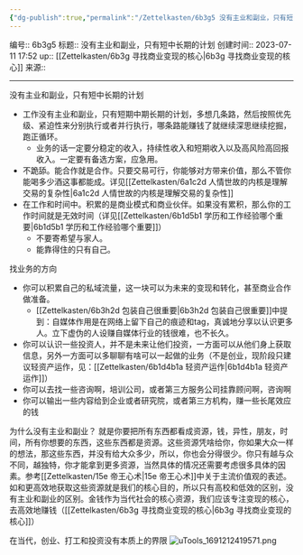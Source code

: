 ```yaml
---
{"dg-publish":true,"permalink":"/Zettelkasten/6b3g5 没有主业和副业，只有短中长期的计划/","dgPassFrontmatter":true}
---
```


编号:: 6b3g5
标题:: 没有主业和副业，只有短中长期的计划
创建时间:: 2023-07-11 17:52
up:: [[Zettelkasten/6b3g 寻找商业变现的核心\|6b3g 寻找商业变现的核心]]
来源:: 

---
没有主业和副业，只有短中长期的计划
- 工作没有主业和副业，只有短期中期长期的计划，多想几条路，然后按照优先级、紧迫性来分别执行或者并行执行，哪条路能赚钱了就继续深思继续挖掘，跑正循环。
	- 业务的话一定要分稳定的收入，持续性收入和短期收入以及高风险高回报收入。一定要有备选方案，应急用。
- 不跪舔。能合作就是合作。只要交易可行，你能够对方带来价值，那么不管你能喝多少酒这事都能成。详见[[Zettelkasten/6a1c2d 人情世故的内核是理解交易的复杂性\|6a1c2d 人情世故的内核是理解交易的复杂性]]
- 在工作和时间中。积累的是商业模式和商业伙伴。如果没有累积，那么你的工作时间就是无效时间（详见[[Zettelkasten/6b1d5b1 学历和工作经验哪个重要\|6b1d5b1 学历和工作经验哪个重要]]）
	- 不要寄希望与家人。
	- 能靠得住的只有自己。

找业务的方向
- 你可以积累自己的私域流量，这一块可以为未来的变现和转化，甚至商业合作做准备。
	- [[Zettelkasten/6b3h2d 包装自己很重要\|6b3h2d 包装自己很重要]]中提到：自媒体作用是在网络上留下自己的痕迹和tag，真诚地分享以认识更多人。立下虚伪的人设赚自媒体行业的钱很难，也不长久。
- 你可以认识一些投资人，并不是未来让他们投资，一方面可以从他们身上获取信息，另外一方面可以多聊聊有啥可以一起做的业务（不是创业，现阶段只建议轻资产运作，见：[[Zettelkasten/6b1d4b1a 轻资产运作\|6b1d4b1a 轻资产运作]]）
- 你可以去找一些咨询啊，培训公司，或者第三方服务公司挂靠顾问啊，咨询啊
- 你可以输出一些内容给到企业或者研究院，或者第三方机构，赚一些长尾效应的钱

为什么没有主业和副业？
就是你要把所有东西都看成资源，钱，异性，朋友，时间，所有你想要的东西，这些东西都是资源。这些资源凭啥给你，你如果大众一样的想法，那这些东西，并没有给大众多少，所以，你也会分得很少。你只有越与众不同，越独特，你才能拿到更多资源，当然具体的情况还需要考虑很多具体的因素。参考[[Zettelkasten/15e 帝王心术\|15e 帝王心术]]中关于主流价值观的表述。
如和更高效地获取这些资源就是我们的核心目的，所以只有高校和低效的区别，没有主业和副业的区别。金钱作为当代社会的核心资源，我们应该专注变现的核心，去高效地赚钱（[[Zettelkasten/6b3g 寻找商业变现的核心\|6b3g 寻找商业变现的核心]]）

在当代，创业、打工和投资没有本质上的界限
![uTools_1691212419571.png](/img/user/attachment/uTools_1691212419571.png)